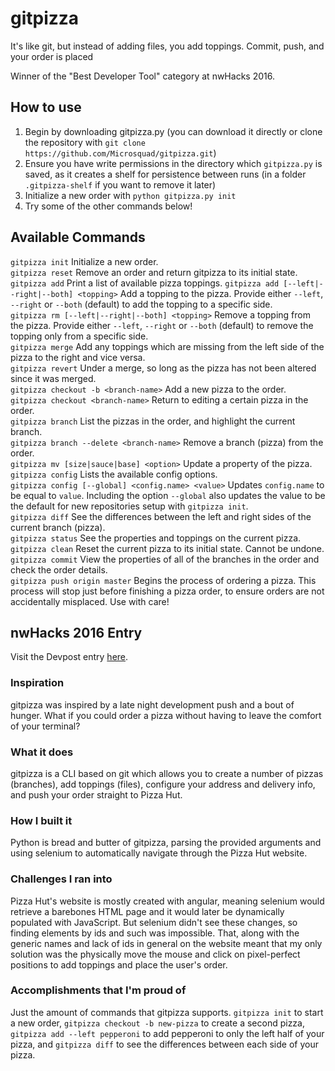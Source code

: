 # gitpizza

It's like git, but instead of adding files, you add toppings. Commit, push, and your order is placed

Winner of the "Best Developer Tool" category at nwHacks 2016.

## How to use

1. Begin by downloading gitpizza.py (you can download it directly or clone the repository with `git clone https://github.com/Microsquad/gitpizza.git`)
2. Ensure you have write permissions in the directory which `gitpizza.py` is saved, as it creates a shelf for persistence between runs (in a folder `.gitpizza-shelf` if you want to remove it later)
3. Initialize a new order with `python gitpizza.py init`
4. Try some of the other commands below!

## Available Commands

`gitpizza init` Initialize a new order.  
`gitpizza reset` Remove an order and return gitpizza to its initial state.  
`gitpizza add` Print a list of available pizza toppings.
`gitpizza add [--left|--right|--both] <topping>` Add a topping to the pizza. Provide either `--left`, `--right` or `--both` (default) to add the topping to a specific side.  
`gitpizza rm [--left|--right|--both] <topping>` Remove a topping from the pizza. Provide either `--left`, `--right` or `--both` (default) to remove the topping only from a specific side.  
`gitpizza merge` Add any toppings which are missing from the left side of the pizza to the right and vice versa.  
`gitpizza revert` Under a merge, so long as the pizza has not been altered since it was merged.  
`gitpizza checkout -b <branch-name>` Add a new pizza to the order.  
`gitpizza checkout <branch-name>` Return to editing a certain pizza in the order.  
`gitpizza branch` List the pizzas in the order, and highlight the current branch.  
`gitpizza branch --delete <branch-name>` Remove a branch (pizza) from the order.  
`gitpizza mv [size|sauce|base] <option>` Update a property of the pizza.  
`gitpizza config` Lists the available config options.  
`gitpizza config [--global] <config.name> <value>` Updates `config.name` to be equal to `value`. Including the option `--global` also updates the value to be the default for new repositories setup with `gitpizza init`.  
`gitpizza diff` See the differences between the left and right sides of the current branch (pizza).  
`gitpizza status` See the properties and toppings on the current pizza.  
`gitpizza clean` Reset the current pizza to its initial state. Cannot be undone.  
`gitpizza commit` View the properties of all of the branches in the order and check the order details.  
`gitpizza push origin master` Begins the process of ordering a pizza. This process will stop just before finishing a pizza order, to ensure orders are not accidentally misplaced. Use with care!

## nwHacks 2016 Entry

Visit the Devpost entry [here](http://devpost.com/software/gitpizza).

### Inspiration

gitpizza was inspired by a late night development push and a bout of hunger. What if you could order a pizza without having to leave the comfort of your terminal?

### What it does

gitpizza is a CLI based on git which allows you to create a number of pizzas (branches), add toppings (files), configure your address and delivery info, and push your order straight to Pizza Hut.

### How I built it

Python is bread and butter of gitpizza, parsing the provided arguments and using selenium to automatically navigate through the Pizza Hut website.

### Challenges I ran into

Pizza Hut's website is mostly created with angular, meaning selenium would retrieve a barebones HTML page and it would later be dynamically populated with JavaScript. But selenium didn't see these changes, so finding elements by ids and such was impossible. That, along with the generic names and lack of ids in general on the website meant that my only solution was the physically move the mouse and click on pixel-perfect positions to add toppings and place the user's order.

### Accomplishments that I'm proud of

Just the amount of commands that gitpizza supports. ```gitpizza init``` to start a new order, ```gitpizza checkout -b new-pizza``` to create a second pizza, ```gitpizza add --left pepperoni``` to add pepperoni to only the left half of your pizza, and ```gitpizza diff``` to see the differences between each side of your pizza.
